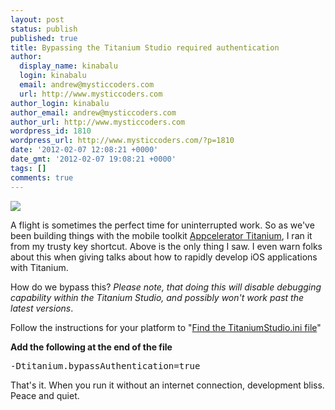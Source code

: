 ```yaml
---
layout: post
status: publish
published: true
title: Bypassing the Titanium Studio required authentication
author:
  display_name: kinabalu
  login: kinabalu
  email: andrew@mysticcoders.com
  url: http://www.mysticcoders.com
author_login: kinabalu
author_email: andrew@mysticcoders.com
author_url: http://www.mysticcoders.com
wordpress_id: 1810
wordpress_url: http://www.mysticcoders.com/?p=1810
date: '2012-02-07 12:08:21 +0000'
date_gmt: '2012-02-07 19:08:21 +0000'
tags: []
comments: true
---
```

<img src="http://www.mysticcoders.com/wp-content/uploads/2012/02/Screen-Shot-2012-02-07-at-10.59.43-AM.png" border="0" />

A flight is sometimes the perfect time for uninterrupted work.  So as we've been building things with the mobile toolkit <a href="http://www.appcelerator.com" target="_blank">Appcelerator Titanium</a>, I ran it from my trusty key shortcut.  Above is the only thing I saw.  I even warn folks about this when giving talks about how to rapidly develop iOS applications with Titanium.

How do we bypass this?  <em>Please note, that doing this will disable debugging capability within the Titanium Studio, and possibly won't work past the latest versions</em>.

Follow the instructions for your platform to "<a href="https://wiki.appcelerator.org/display/tis/Modifying+Your+Configuration">Find the TitaniumStudio.ini file</a>"

<strong>Add the following at the end of the file</strong>

<pre>
-Dtitanium.bypassAuthentication=true
</pre>
That's it.  When you run it without an internet connection, development bliss.  Peace and quiet.


